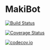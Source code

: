 # MakiBot

[![Build Status](https://travis-ci.org/SimonDanisch/MakiBot.jl.svg?branch=master)](https://travis-ci.org/SimonDanisch/MakiBot.jl)

[![Coverage Status](https://coveralls.io/repos/SimonDanisch/MakiBot.jl/badge.svg?branch=master&service=github)](https://coveralls.io/github/SimonDanisch/MakiBot.jl?branch=master)

[![codecov.io](http://codecov.io/github/SimonDanisch/MakiBot.jl/coverage.svg?branch=master)](http://codecov.io/github/SimonDanisch/MakiBot.jl?branch=master)
